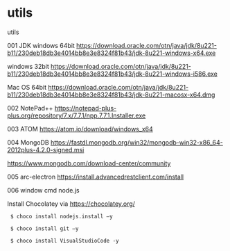 # utils
utils

001 JDK
windows 64bit
https://download.oracle.com/otn/java/jdk/8u221-b11/230deb18db3e4014bb8e3e8324f81b43/jdk-8u221-windows-x64.exe

windows 32bit
https://download.oracle.com/otn/java/jdk/8u221-b11/230deb18db3e4014bb8e3e8324f81b43/jdk-8u221-windows-i586.exe

Mac OS 64bit
https://download.oracle.com/otn/java/jdk/8u221-b11/230deb18db3e4014bb8e3e8324f81b43/jdk-8u221-macosx-x64.dmg

002 NotePad++
https://notepad-plus-plus.org/repository/7.x/7.7.1/npp.7.7.1.Installer.exe

003 ATOM
https://atom.io/download/windows_x64

004 MongoDB
https://fastdl.mongodb.org/win32/mongodb-win32-x86_64-2012plus-4.2.0-signed.msi

https://www.mongodb.com/download-center/community

005 arc-electron
https://install.advancedrestclient.com/install

006 window cmd node.js

Install Chocolatey via https://chocolatey.org/

     $ choco install nodejs.install –y
     
     $ choco install git –y
     
     $ choco install VisualStudioCode -y  
     



